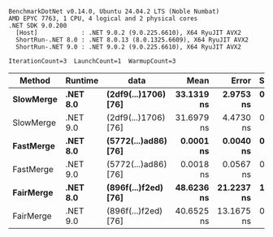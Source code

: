 ```

BenchmarkDotNet v0.14.0, Ubuntu 24.04.2 LTS (Noble Numbat)
AMD EPYC 7763, 1 CPU, 4 logical and 2 physical cores
.NET SDK 9.0.200
  [Host]            : .NET 9.0.2 (9.0.225.6610), X64 RyuJIT AVX2
  ShortRun-.NET 8.0 : .NET 8.0.13 (8.0.1325.6609), X64 RyuJIT AVX2
  ShortRun-.NET 9.0 : .NET 9.0.2 (9.0.225.6610), X64 RyuJIT AVX2

IterationCount=3  LaunchCount=1  WarmupCount=3  

```
| Method    | Runtime  | data                 | Mean       | Error      | StdDev    | Median     | Min        | Max        | Gen0   | Allocated |
|---------- |--------- |--------------------- |-----------:|-----------:|----------:|-----------:|-----------:|-----------:|-------:|----------:|
| **SlowMerge** | **.NET 8.0** | **(2df9(...)1706) [76]** | **33.1319 ns** |  **2.9753 ns** | **0.1631 ns** | **33.1738 ns** | **32.9520 ns** | **33.2699 ns** | **0.0048** |      **80 B** |
| SlowMerge | .NET 9.0 | (2df9(...)1706) [76] | 31.6979 ns |  4.4730 ns | 0.2452 ns | 31.6341 ns | 31.4910 ns | 31.9687 ns | 0.0048 |      80 B |
| **FastMerge** | **.NET 8.0** | **(5772(...)ad86) [76]** |  **0.0001 ns** |  **0.0040 ns** | **0.0002 ns** |  **0.0000 ns** |  **0.0000 ns** |  **0.0004 ns** |      **-** |         **-** |
| FastMerge | .NET 9.0 | (5772(...)ad86) [76] |  0.0018 ns |  0.0567 ns | 0.0031 ns |  0.0000 ns |  0.0000 ns |  0.0054 ns |      - |         - |
| **FairMerge** | **.NET 8.0** | **(896f(...)f2ed) [76]** | **48.6236 ns** | **21.2237 ns** | **1.1633 ns** | **49.1841 ns** | **47.2862 ns** | **49.4007 ns** | **0.0086** |     **144 B** |
| FairMerge | .NET 9.0 | (896f(...)f2ed) [76] | 40.6525 ns | 13.1675 ns | 0.7218 ns | 41.0358 ns | 39.8200 ns | 41.1018 ns | 0.0086 |     144 B |
